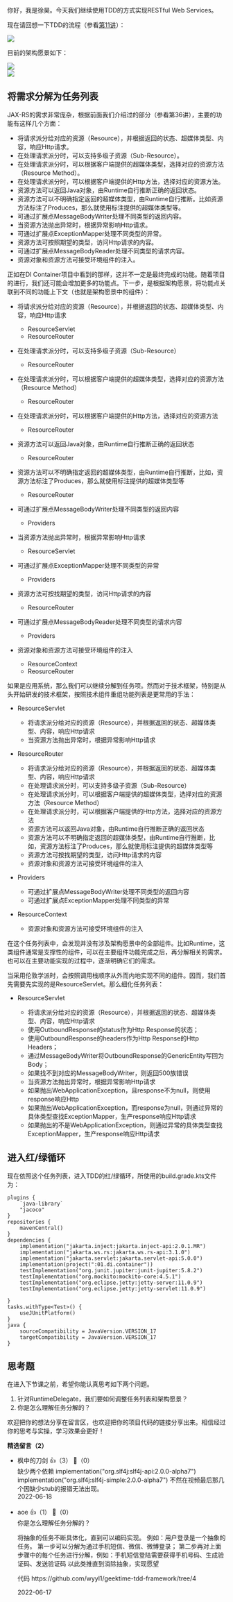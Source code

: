 你好，我是徐昊。今天我们继续使用TDD的方式实现RESTful Web Services。

现在请回想一下TDD的流程（参看[第11讲](https://time.geekbang.org/column/article/496703)）：

![](https://static001.geekbang.org/resource/image/d0/3a/d0f2ee19dba1881d14013930de7c173a.jpg?wh=8000x4500)

目前的架构愿景如下：

![](https://static001.geekbang.org/resource/image/b8/c4/b889c031c6dff9254522928cc50856c4.jpg?wh=2284x1315)  
![](https://static001.geekbang.org/resource/image/cc/97/cc54561589ff2ab51df4150fed195997.jpg?wh=8000x4500)

## 将需求分解为任务列表

JAX-RS的需求非常庞杂，根据前面我们介绍过的部分（参看第36讲），主要的功能有这样几个方面：

- 将请求派分给对应的资源（Resource），并根据返回的状态、超媒体类型、内容，响应Http请求。
- 在处理请求派分时，可以支持多级子资源（Sub-Resource）。
- 在处理请求派分时，可以根据客户端提供的超媒体类型，选择对应的资源方法（Resource Method）。
- 在处理请求派分时，可以根据客户端提供的Http方法，选择对应的资源方法。
- 资源方法可以返回Java对象，由Runtime自行推断正确的返回状态。
- 资源方法可以不明确指定返回的超媒体类型，由Runtime自行推断。比如资源方法标注了Produces，那么就使用标注提供的超媒体类型等。
- 可通过扩展点MessageBodyWriter处理不同类型的返回内容。
- 当资源方法抛出异常时，根据异常影响Http请求。
- 可通过扩展点ExceptionMapper处理不同类型的异常。
- 资源方法可按照期望的类型，访问Http请求的内容。
- 可通过扩展点MessageBodyReader处理不同类型的请求内容。
- 资源对象和资源方法可接受环境组件的注入。

正如在DI Container项目中看到的那样，这并不一定是最终完成的功能。随着项目的进行，我们还可能会增加更多的功能点。下一步，是根据架构愿景，将功能点关联到不同的功能上下文（也就是架构愿景中的组件）：

- 将请求派分给对应的资源（Resource），并根据返回的状态、超媒体类型、内容，响应Http请求
  
  - ResourceServlet
  - ResourceRouter
- 在处理请求派分时，可以支持多级子资源（Sub-Resource）
  
  - ResourceRouter
- 在处理请求派分时，可以根据客户端提供的超媒体类型，选择对应的资源方法（Resource Method）
  
  - ResourceRouter
- 在处理请求派分时，可以根据客户端提供的Http方法，选择对应的资源方法
  
  - ResourceRouter
- 资源方法可以返回Java对象，由Runtime自行推断正确的返回状态
  
  - ResourceRouter
- 资源方法可以不明确指定返回的超媒体类型，由Runtime自行推断，比如，资源方法标注了Produces，那么就使用标注提供的超媒体类型等
  
  - ResourceRouter
- 可通过扩展点MessageBodyWriter处理不同类型的返回内容
  
  - Providers
- 当资源方法抛出异常时，根据异常影响Http请求
  
  - ResourceServlet
- 可通过扩展点ExceptionMapper处理不同类型的异常
  
  - Providers
- 资源方法可按找期望的类型，访问Http请求的内容
  
  - ResourceRouter
- 可通过扩展点MessageBodyReader处理不同类型的请求内容
  
  - Providers
- 资源对象和资源方法可接受环境组件的注入
  
  - ResourceContext
  - ReosurceRouter

如果是应用系统，那么我们可以继续分解到任务项。然而对于技术框架，特别是从头开始研发的技术框架，按照技术组件重组功能列表是更常用的手法：

- ResourceServlet
  
  - 将请求派分给对应的资源（Resource），并根据返回的状态、超媒体类型、内容，响应Http请求
  - 当资源方法抛出异常时，根据异常影响Http请求
- ResourceRouter
  
  - 将请求派分给对应的资源（Resource），并根据返回的状态、超媒体类型、内容，响应Http请求
  - 在处理请求派分时，可以支持多级子资源（Sub-Resource）
  - 在处理请求派分时，可以根据客户端提供的超媒体类型，选择对应的资源方法（Resource Method）
  - 在处理请求派分时，可以根据客户端提供的Http方法，选择对应的资源方法
  - 资源方法可以返回Java对象，由Runtime自行推断正确的返回状态
  - 资源方法可以不明确指定返回的超媒体类型，由Runtime自行推断，比如，资源方法标注了Produces，那么就使用标注提供的超媒体类型等
  - 资源方法可按找期望的类型，访问Http请求的内容
  - 资源对象和资源方法可接受环境组件的注入
- Providers
  
  - 可通过扩展点MessageBodyWriter处理不同类型的返回内容
  - 可通过扩展点ExceptionMapper处理不同类型的异常
- ResourceContext
  
  - 资源对象和资源方法可接受环境组件的注入

在这个任务列表中，会发现并没有涉及架构愿景中的全部组件。比如Runtime，这类组件通常是支撑性的组件，可以在主要组件功能完成之后，再分解相关的需求。也可以在主要功能实现的过程中，逐渐明确它们的需求。

当采用伦敦学派时，会按照调用栈顺序从外而内地实现不同的组件。因而，我们首先需要先实现的是ResourceServlet。那么细化任务列表：

- ResourceServlet
  
  - 将请求派分给对应的资源（Resource），并根据返回的状态、超媒体类型、内容，响应Http请求
  - 使用OutboundResponse的status作为Http Response的状态；
  - 使用OutboundResponse的headers作为Http Response的Http Headers；
  - 通过MessageBodyWriter将OutboundResponse的GenericEntity写回为Body；
  - 如果找不到对应的MessageBodyWriter，则返回500族错误
  - 当资源方法抛出异常时，根据异常影响Http请求
  - 如果抛出WebApplicationException，且response不为null，则使用response响应Http
  - 如果抛出WebApplicationException，而response为null，则通过异常的具体类型查找ExceptionMapper，生产response响应Http请求
  - 如果抛出的不是WebApplicationException，则通过异常的具体类型查找ExceptionMapper，生产response响应Http请求

## 进入红/绿循环

现在依照这个任务列表，进入TDD的红/绿循环，所使用的build.grade.kts文件为：

```
plugins {
    `java-library`
    "jacoco"
}
repositories {
    mavenCentral()
}
dependencies {
    implementation("jakarta.inject:jakarta.inject-api:2.0.1.MR")
    implementation("jakarta.ws.rs:jakarta.ws.rs-api:3.1.0")
    implementation("jakarta.servlet:jakarta.servlet-api:5.0.0")
    implementation(project(":01.di.container"))
    testImplementation("org.junit.jupiter:junit-jupiter:5.8.2")
    testImplementation("org.mockito:mockito-core:4.5.1")
    testImplementation("org.eclipse.jetty:jetty-server:11.0.9")
    testImplementation("org.eclipse.jetty:jetty-servlet:11.0.9")
    
}
tasks.withType<Test>() {
    useJUnitPlatform()
}
java {
    sourceCompatibility = JavaVersion.VERSION_17
    targetCompatibility = JavaVersion.VERSION_17
}
```

## 思考题

在进入下节课之前，希望你能认真思考如下两个问题。

1. 针对RuntimeDelegate，我们要如何调整任务列表和架构愿景？
2. 你是怎么理解任务分解的？

欢迎把你的想法分享在留言区，也欢迎把你的项目代码的链接分享出来。相信经过你的思考与实操，学习效果会更好！
<div><strong>精选留言（2）</strong></div><ul>
<li><span>枫中的刀剑</span> 👍（3） 💬（0）<div>缺少两个依赖
    implementation(&quot;org.slf4j:slf4j-api:2.0.0-alpha7&quot;)
    implementation(&quot;org.slf4j:slf4j-simple:2.0.0-alpha7&quot;)
不然在视频最后那几个因缺少stub的报错无法出现。

</div>2022-06-18</li><br/><li><span>aoe</span> 👍（1） 💬（0）<div>你是怎么理解任务分解的？

将抽象的任务不断具体化，直到可以编码实现。
例如：用户登录是一个抽象的任务。
第一步可以分解为通过手机短信、微信、微博登录；
第二步再对上面步骤中的每个任务进行分解，例如：手机短信登陆需要获得手机号码、生成验证码、发送验证码
以此类推直到消除抽象，实现愿望

代码 https:&#47;&#47;github.com&#47;wyyl1&#47;geektime-tdd-framework&#47;tree&#47;4</div>2022-06-17</li><br/>
</ul>